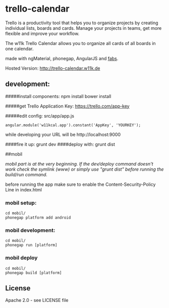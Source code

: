 # trello-calendar

Trello is a productivity tool that helps you to organize projects by creating individual lists, boards and cards.
Manage your projects in teams, get more flexible and improve your workflow.

The w11k Trello Calendar allows you to organize all cards of all boards in one calendar.

made with ngMaterial, phonegap, AngularJS and [fabs](https://github.com/w11k/fabs).


Hosted Version:
<http://trello-calendar.w11k.de>

## development:

#####install components:
    npm install
    bower install

#####get Trello Application Key:
<https://trello.com/app-key>

#####edit config:
    src/app/app.js
    
    angular.module('w11kcal.app').constant('AppKey', 'YOURKEY');

while developing your URL will be http://localhost:9000

####fire it up:
    grunt dev
####deploy with:
    grunt dist


##mobil

*mobil part is at the very beginning. If the dev/deploy command doesn't work check the symlink (www) or simply use "grunt dist" before running the build/run command.*

before running the app make sure to enable the Content-Security-Policy Line in index.html

### mobil setup:
    cd mobil/
    phonegap platform add android




### mobil development:
    cd mobil/
    phonegap run [platform]


### mobil deploy
    cd mobil/
    phonegap build [platform]


## License
Apache 2.0 - see LICENSE file









